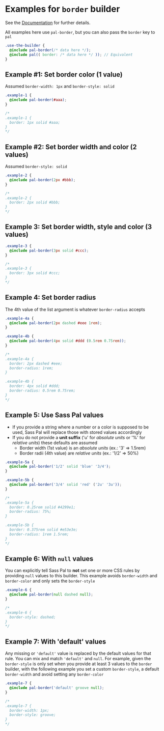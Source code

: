 # Examples for `border` builder

See the [Documentation](https://alaindet.github.io/sass-pal/#core-builders-mixin-pal-border) for further details.

All examples here use `pal-border`, but you can also pass the `border` key to `pal`

```scss
.use-the-builder {
  @include pal-border(/* data here */);
  @include pal(( border: /* data here */ )); // Equivalent
}
```

## Example #1: Set border color (1 value)
Assumed `border-width: 1px` and `border-style: solid`
```scss
.example-1 {
  @include pal-border(#aaa);
}

/*
.example-1 {
  border: 1px solid #aaa;
}
*/
```

## Example #2: Set border width and color (2 values)
Assumed `border-style: solid`
```scss
.example-2 {
  @include pal-border(2px #bbb);
}

/*
.example-2 {
  border: 2px solid #bbb;
}
*/
```

## Example 3: Set border width, style and color (3 values)
```scss
.example-3 {
  @include pal-border(3px solid #ccc);
}

/*
.example-3 {
  border: 3px solid #ccc;
}
*/
```

## Example 4: Set border radius
The 4th value of the list argument is whatever `border-radius` accepts
```scss
.example-4a {
  @include pal-border(2px dashed #eee 1rem);
}

.example-4b {
  @include pal-border(4px solid #ddd (0.5rem 0.75rem));
}

/*
.example-4a {
  border: 2px dashed #eee;
  border-radius: 1rem;
}

.example-4b {
  border: 4px solid #ddd;
  border-radius: 0.5rem 0.75rem;
}
*/
```

## Example 5: Use Sass Pal values

- If you provide a string where a number or a color is supposed to be used, Sass Pal will replace those with stored values accordingly
- If you do not provide a **unit suffix** ('u' for *absolute units* or '%' for *relative units*) these defaults are assumed
  - Border width (1st value) is an *absolute units* (ex.: '3' => 1.5rem)
  - Border radii (4th value) are *relative units* (ex.: '1/2' => 50%)

```scss
.example-5a {
  @include pal-border('1/2' solid 'blue' '3/4');
}

.example-5b {
  @include pal-border('3/4' solid 'red' ('2u' '3u'));
}

/*
.example-5a {
  border: 0.25rem solid #4299e1;
  border-radius: 75%;
}

.example-5b {
  border: 0.375rem solid #e53e3e;
  border-radius: 1rem 1.5rem;
}
*/
```

## Example 6: With `null` values
You can explicitly tell Sass Pal to **not** set one or more CSS rules by providing `null` values to this builder. This example avoids `border-width` and `border-color` and only sets the `border-style`
```scss
.example-6 {
  @include pal-border(null dashed null);
}

/*
.example-6 {
  border-style: dashed;
}
*/
```

## Example 7: With 'default' values
Any missing or `'default'` value is replaced by the default values for that rule. You can mix and match `'default'` and `null`. For example, given the `border-style` is only set when you provide at least 3 values to the `border` builder, with the following example you set a custom `border-style`, a default `border-width` and avoid setting any `border-color`

```scss
.example-7 {
  @include pal-border('default' groove null);
}

/*
.example-7 {
  border-width: 1px;
  border-style: groove;
}
*/
```
